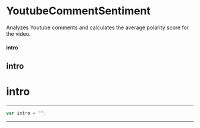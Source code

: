 # YoutubeCommentSentiment
Analyzes Youtube comments and calculates the average polarity score for the video.

#### intro

## intro 
 
# intro 


--- 

```javascript
var intro = "";
```

--- 
